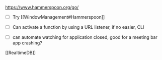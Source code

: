 https://www.hammerspoon.org/go/
- [ ] Try [[WindowManagement#Hammerspoon]]

 - [ ] Can activate a function by using a URL listener, if no easier, CLI 
- [ ] can automate watching for application closed, good for a meeting bar app crashing? 


[[RealtimeDB]]